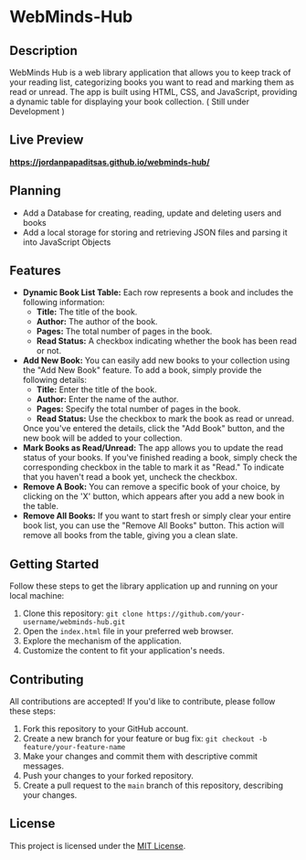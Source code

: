 # WebMinds-Hub

## Description
WebMinds Hub is a web library application that allows you to keep track of your reading list, categorizing books you want to read and marking them as read or unread. The app is built using HTML, CSS, and JavaScript, providing a dynamic table for displaying your book collection. ( Still under Development )

## Live Preview
**https://jordanpapaditsas.github.io/webminds-hub/**

## Planning
<ul>
  <li>Add a Database for creating, reading, update and deleting users and books</li>
  <li>Add a local storage for storing and retrieving JSON files and parsing it into JavaScript Objects</li>
</ul>

## Features
<ul>
<li><strong>Dynamic Book List Table:</strong> Each row represents a book and includes the following information:
  <ul>
    <li><strong>Title:</strong> The title of the book.</li>
    <li><strong>Author:</strong> The author of the book.</li>
    <li><strong>Pages:</strong> The total number of pages in the book.</li>
    <li><strong>Read Status:</strong> A checkbox indicating whether the book has been read or not.</li>
  </ul>
</li>
<li><strong>Add New Book:</strong> You can easily add new books to your collection using the "Add New Book" feature. To add a book, simply provide the following details:
  <ul>
    <li><strong>Title:</strong> Enter the title of the book.</li>
    <li><strong>Author:</strong> Enter the name of the author.</li>
    <li><strong>Pages:</strong> Specify the total number of pages in the book.</li>
    <li><strong>Read Status:</strong> Use the checkbox to mark the book as read or unread.</li>
  </ul>
  Once you've entered the details, click the "Add Book" button, and the new book will be added to your collection.
</li>
<li><strong>Mark Books as Read/Unread:</strong> The app allows you to update the read status of your books. If you've finished reading a book, simply check the corresponding checkbox in the table to mark it as "Read." To indicate that you haven't read a book yet, uncheck the checkbox.</li>
<li><strong>Remove A Book:</strong> You can remove a specific book of your choice, by clicking on the 'X' button, which appears after you add a new book in the table.</li>
<li><strong>Remove All Books:</strong> If you want to start fresh or simply clear your entire book list, you can use the "Remove All Books" button. This action will remove all books from the table, giving you a clean slate.</li>
</ul>

## Getting Started

Follow these steps to get the library application up and running on your local machine:

1. Clone this repository: `git clone https://github.com/your-username/webminds-hub.git`
2. Open the `index.html` file in your preferred web browser.
3. Explore the mechanism of the application.
4. Customize the content to fit your application's needs.

## Contributing

All contributions are accepted! If you'd like to contribute, please follow these steps:

1. Fork this repository to your GitHub account.
2. Create a new branch for your feature or bug fix: `git checkout -b feature/your-feature-name`
3. Make your changes and commit them with descriptive commit messages.
4. Push your changes to your forked repository.
5. Create a pull request to the `main` branch of this repository, describing your changes.

## License

This project is licensed under the [MIT License](LICENSE).
